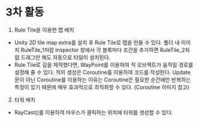 # 3차 활동
1. Rule Tile을 이용한 맵 배치
- Unity 2D tile map extra를 설치 후 Rule Tile로 맵을 만들 수 있다.
폴더 내 이미지 RuleTile_1처럼 Inspector 창에서 각 블록마다 조건을 추가하면 RuleTile_2처럼 드래그만 해도 자동으로 타일이 설치된다.
- Rule Tile로 길을 제작했다면, WayPoint를 이용하여 적 오브젝트가 움직일 경로를 설정해 줄 수 있다.
적의 생성은
Coroutine를 이용하여 코드를 작성한다. 
Update문이 아닌 Coroutine를 이용하는 이유는 Coroutine은 필요한 순간에만 반복하는 특징이 있기 때문에 매우 효과적으로 최적화할 수 있다. (Coroutine 이미지 참고)

2. 타워 배치
- RayCast()를 이용하여 마우스가 클릭하는 위치에 타워를 생성할 수 있다.
